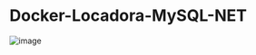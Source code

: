 # Docker-Locadora-MySQL-NET

![image](https://user-images.githubusercontent.com/56514877/166243676-e4177b30-25e4-4f8f-bfcc-5075ac510354.png)
